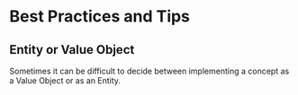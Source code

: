 # Best Practices and Tips

## Entity or Value Object
Sometimes it can be difficult to decide between implementing a concept as a Value Object or as an Entity.